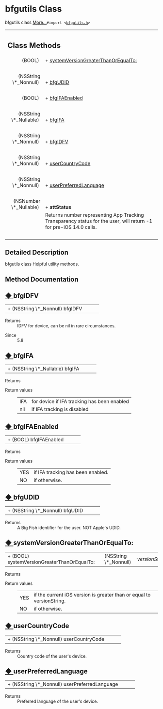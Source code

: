 # bfgutils Class 

<div class="contents">bfgutils class    <a href="interfacebfgutils.html#details">More...</a><code>#import &lt;<a class="el" href="bfgutils_8h_source.html">bfgutils.h</a>&gt;</code><table class="memberdecls"><tr class="heading"><td colspan="2"><h2 class="groupheader"><a id="pub-static-methods" name="pub-static-methods"></a> Class Methods</h2></td></tr><tr class="memitem:ac2d20781a550a019ba317fbfcc5e7442"><td class="memItemLeft" align="right" valign="top">(BOOL)&#160;</td><td class="memItemRight" valign="bottom">+ <a class="el" href="interfacebfgutils.html#ac2d20781a550a019ba317fbfcc5e7442">systemVersionGreaterThanOrEqualTo:</a></td></tr><tr class="separator:ac2d20781a550a019ba317fbfcc5e7442"><td class="memSeparator" colspan="2">&#160;</td></tr><tr class="memitem:afc2842c83ea4cac239827be7af4fb30b"><td class="memItemLeft" align="right" valign="top">(NSString \*_Nonnull)&#160;</td><td class="memItemRight" valign="bottom">+ <a class="el" href="interfacebfgutils.html#afc2842c83ea4cac239827be7af4fb30b">bfgUDID</a></td></tr><tr class="separator:afc2842c83ea4cac239827be7af4fb30b"><td class="memSeparator" colspan="2">&#160;</td></tr><tr class="memitem:a7259b2acf8b5baa76bfb93cb3f8303eb"><td class="memItemLeft" align="right" valign="top">(BOOL)&#160;</td><td class="memItemRight" valign="bottom">+ <a class="el" href="interfacebfgutils.html#a7259b2acf8b5baa76bfb93cb3f8303eb">bfgIFAEnabled</a></td></tr><tr class="separator:a7259b2acf8b5baa76bfb93cb3f8303eb"><td class="memSeparator" colspan="2">&#160;</td></tr><tr class="memitem:a0f548f70f6ec95280b01e77416432fea"><td class="memItemLeft" align="right" valign="top">(NSString \*_Nullable)&#160;</td><td class="memItemRight" valign="bottom">+ <a class="el" href="interfacebfgutils.html#a0f548f70f6ec95280b01e77416432fea">bfgIFA</a></td></tr><tr class="separator:a0f548f70f6ec95280b01e77416432fea"><td class="memSeparator" colspan="2">&#160;</td></tr><tr class="memitem:a9f633b3c22468bbd9ba5e26e87825845"><td class="memItemLeft" align="right" valign="top">(NSString \*_Nonnull)&#160;</td><td class="memItemRight" valign="bottom">+ <a class="el" href="interfacebfgutils.html#a9f633b3c22468bbd9ba5e26e87825845">bfgIDFV</a></td></tr><tr class="separator:a9f633b3c22468bbd9ba5e26e87825845"><td class="memSeparator" colspan="2">&#160;</td></tr><tr class="memitem:a3e427f96421b95bd9dde608b19a57640"><td class="memItemLeft" align="right" valign="top">(NSString \*_Nonnull)&#160;</td><td class="memItemRight" valign="bottom">+ <a class="el" href="interfacebfgutils.html#a3e427f96421b95bd9dde608b19a57640">userCountryCode</a></td></tr><tr class="separator:a3e427f96421b95bd9dde608b19a57640"><td class="memSeparator" colspan="2">&#160;</td></tr><tr class="memitem:a633aa099bdd70c49ba66e74ebaff3cbc"><td class="memItemLeft" align="right" valign="top">(NSString \*_Nonnull)&#160;</td><td class="memItemRight" valign="bottom">+ <a class="el" href="interfacebfgutils.html#a633aa099bdd70c49ba66e74ebaff3cbc">userPreferredLanguage</a></td></tr><tr class="separator:a633aa099bdd70c49ba66e74ebaff3cbc"><td class="memSeparator" colspan="2">&#160;</td></tr><tr class="memitem:a1222c0b5d0be4c91816a067fe4b6a6e4"><td class="memItemLeft" align="right" valign="top"><a id="a1222c0b5d0be4c91816a067fe4b6a6e4" name="a1222c0b5d0be4c91816a067fe4b6a6e4"></a> (NSNumber \*_Nullable)&#160;</td><td class="memItemRight" valign="bottom">+ <b>attStatus</b></td></tr><tr class="memdesc:a1222c0b5d0be4c91816a067fe4b6a6e4"><td class="mdescLeft">&#160;</td><td class="mdescRight">Returns number representing App Tracking Transparency status for the user, will return -1 for pre-iOS 14.0 calls. <br /></td></tr><tr class="separator:a1222c0b5d0be4c91816a067fe4b6a6e4"><td class="memSeparator" colspan="2">&#160;</td></tr></table><a name="details" id="details"></a><h2 class="groupheader">Detailed Description</h2><div class="textblock">bfgutils class Helpful utility methods. </div><h2 class="groupheader">Method Documentation</h2><a id="a9f633b3c22468bbd9ba5e26e87825845" name="a9f633b3c22468bbd9ba5e26e87825845"></a><h2 class="memtitle"><span class="permalink"><a href="#a9f633b3c22468bbd9ba5e26e87825845">&#9670;&nbsp;</a></span>bfgIDFV</h2><div class="memitem"><div class="memproto"><table class="memname"><tr><td class="memname">+ (NSString \*_Nonnull) bfgIDFV </td><td></td><td class="paramname"></td><td></td></tr></table></div><div class="memdoc"><dl class="section return"><dt>Returns</dt><dd>IDFV for device, can be nil in rare circumstances. </dd></dl><dl class="section since"><dt>Since</dt><dd>5.8 </dd></dl></div></div><a id="a0f548f70f6ec95280b01e77416432fea" name="a0f548f70f6ec95280b01e77416432fea"></a><h2 class="memtitle"><span class="permalink"><a href="#a0f548f70f6ec95280b01e77416432fea">&#9670;&nbsp;</a></span>bfgIFA</h2><div class="memitem"><div class="memproto"><table class="memname"><tr><td class="memname">+ (NSString \*_Nullable) bfgIFA </td><td></td><td class="paramname"></td><td></td></tr></table></div><div class="memdoc"><dl class="section return"><dt>Returns</dt><dd></dd></dl><dl class="retval"><dt>Return values</dt><dd><table class="retval"><tr><td class="paramname">IFA</td><td>for device if IFA tracking has been enabled </td></tr><tr><td class="paramname">nil</td><td>if IFA tracking is disabled </td></tr></table></dd></dl></div></div><a id="a7259b2acf8b5baa76bfb93cb3f8303eb" name="a7259b2acf8b5baa76bfb93cb3f8303eb"></a><h2 class="memtitle"><span class="permalink"><a href="#a7259b2acf8b5baa76bfb93cb3f8303eb">&#9670;&nbsp;</a></span>bfgIFAEnabled</h2><div class="memitem"><div class="memproto"><table class="memname"><tr><td class="memname">+ (BOOL) bfgIFAEnabled </td><td></td><td class="paramname"></td><td></td></tr></table></div><div class="memdoc"><dl class="section return"><dt>Returns</dt><dd></dd></dl><dl class="retval"><dt>Return values</dt><dd><table class="retval"><tr><td class="paramname">YES</td><td>if IFA tracking has been enabled. </td></tr><tr><td class="paramname">NO</td><td>if otherwise. </td></tr></table></dd></dl></div></div><a id="afc2842c83ea4cac239827be7af4fb30b" name="afc2842c83ea4cac239827be7af4fb30b"></a><h2 class="memtitle"><span class="permalink"><a href="#afc2842c83ea4cac239827be7af4fb30b">&#9670;&nbsp;</a></span>bfgUDID</h2><div class="memitem"><div class="memproto"><table class="memname"><tr><td class="memname">+ (NSString \*_Nonnull) bfgUDID </td><td></td><td class="paramname"></td><td></td></tr></table></div><div class="memdoc"><dl class="section return"><dt>Returns</dt><dd>A Big Fish identifier for the user. NOT Apple's UDID. </dd></dl></div></div><a id="ac2d20781a550a019ba317fbfcc5e7442" name="ac2d20781a550a019ba317fbfcc5e7442"></a><h2 class="memtitle"><span class="permalink"><a href="#ac2d20781a550a019ba317fbfcc5e7442">&#9670;&nbsp;</a></span>systemVersionGreaterThanOrEqualTo:</h2><div class="memitem"><div class="memproto"><table class="memname"><tr><td class="memname">+ (BOOL) systemVersionGreaterThanOrEqualTo: </td><td></td><td class="paramtype">(NSString \*_Nonnull)&#160;</td><td class="paramname"><em>versionString</em></td><td></td></tr></table></div><div class="memdoc"><dl class="section return"><dt>Returns</dt><dd></dd></dl><dl class="retval"><dt>Return values</dt><dd><table class="retval"><tr><td class="paramname">YES</td><td>if the current iOS version is greater than or equal to versionString. </td></tr><tr><td class="paramname">NO</td><td>if otherwise. </td></tr></table></dd></dl></div></div><a id="a3e427f96421b95bd9dde608b19a57640" name="a3e427f96421b95bd9dde608b19a57640"></a><h2 class="memtitle"><span class="permalink"><a href="#a3e427f96421b95bd9dde608b19a57640">&#9670;&nbsp;</a></span>userCountryCode</h2><div class="memitem"><div class="memproto"><table class="memname"><tr><td class="memname">+ (NSString \*_Nonnull) userCountryCode </td><td></td><td class="paramname"></td><td></td></tr></table></div><div class="memdoc"><dl class="section return"><dt>Returns</dt><dd>Country code of the user's device. </dd></dl></div></div><a id="a633aa099bdd70c49ba66e74ebaff3cbc" name="a633aa099bdd70c49ba66e74ebaff3cbc"></a><h2 class="memtitle"><span class="permalink"><a href="#a633aa099bdd70c49ba66e74ebaff3cbc">&#9670;&nbsp;</a></span>userPreferredLanguage</h2><div class="memitem"><div class="memproto"><table class="memname"><tr><td class="memname">+ (NSString \*_Nonnull) userPreferredLanguage </td><td></td><td class="paramname"></td><td></td></tr></table></div><div class="memdoc"><dl class="section return"><dt>Returns</dt><dd>Preferred language of the user's device. </dd></dl></div></div></div> 

